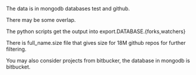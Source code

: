 The data is in mongodb databases test and github.

There may be some overlap.

The python scripts get the output into export.DATABASE.{forks,watchers}

There is full_name.size file that gives size for 18M github repos for further filtering.

You may also consider projects from bitbucker, the database in mongodb is 
bitbucket.






